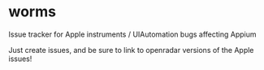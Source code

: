 # worms
Issue tracker for Apple instruments / UIAutomation bugs affecting Appium

Just create issues, and be sure to link to openradar versions of the Apple issues!
